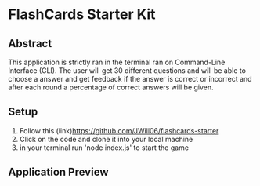 # FlashCards Starter Kit


## Abstract

This application is strictly ran in the terminal ran on Command-Line Interface (CLI). The user will get 30 different questions and will be able to choose a answer and get feedback if the answer is correct or incorrect and after each round a percentage of correct answers will be given.


## Setup

1. Follow this (link)https://github.com/JWill06/flashcards-starter
2. Click on the code and clone it into your local machine
3. in your terminal run 'node index.js' to start the game


## Application Preview



